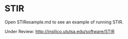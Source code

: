 # STIR
Open STIRexample.md to see an example of running STIR.

Under Review:
http://insilico.utulsa.edu/software/STIR
